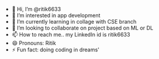 - 👋 Hi, I’m @ritik6633
- 👀 I’m interested in app development 
- 🌱 I’m currently learning in collage with CSE branch
- 💞️ I’m looking to collaborate on project based on ML or DL
- 📫 How to reach me.. my LinkedIn id is ritik6633
- 😄 Pronouns: Ritik
- ⚡ Fun fact: doing coding in dreams' 

<!---
ritik6633/ritik6633 is a ✨ special ✨ repository because its `README.md` (this file) appears on your GitHub profile.
You can click the Preview link to take a look at your changes.
--->
